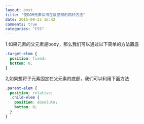 ```yaml
---
layout: post
title: "使DOM元素保持在最底部的两种方法"
date: 2015-09-22 16:42
comments: true
categories: "CSS"
---
```

1.如果元素的父元素是body，那么我们可以通过以下简单的方法置底
```css
.target-elem {
  position: fixed;
  bottom: 0;
}
```
2,如果想将子元素固定在父元素的底部，我们可以利用下面方法
```css
.parent-elem {
  position: relative;
  .child-elem {
    position: absolute;
    bottom: 0;
  }
}
```
